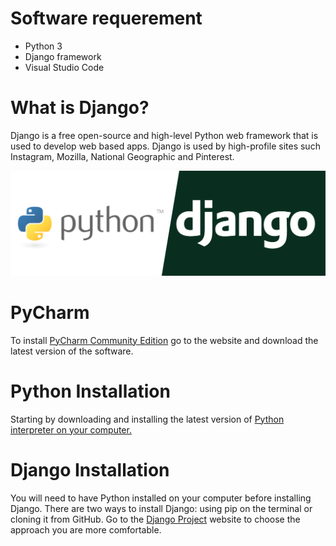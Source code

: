 # Software requerement

- Python 3
- Django framework
- Visual Studio Code


# What is Django?

Django is a free open-source and high-level Python web framework that is used to develop web based apps. 
Django is used by high-profile sites such Instagram, Mozilla, National Geographic and Pinterest.


<!-- IMAGE
Caption: Stages of sound processing
ID: python_django_logo
Alt text: 
Author: 
Attribution: 
Placeholder: TRUE  
--> 

![IMAGE](figures/python-django.png)

<!-- END IMAGE -->

# PyCharm 

To install <a href="https://www.jetbrains.com/pycharm/download/">PyCharm Community Edition</a> go to the website and download the latest version of the software. 


# Python Installation

Starting by downloading and installing the latest version of <a href="https://www.python.org/downloads/">Python interpreter on your computer.</a>

# Django Installation

You will need to have Python installed on your computer before installing Django. There are two ways to install Django: using pip on the terminal or cloning it from GitHub. Go to the <a href="https://www.djangoproject.com/download/">Django Project</a> website to choose the approach you are more comfortable.